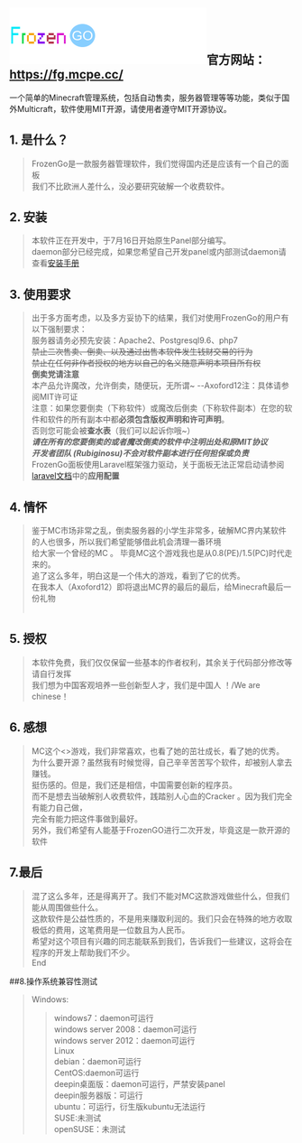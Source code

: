 ![Frozen Go](https://raw.githubusercontent.com/Rubiginosu/frozen-go/master/FrozenGo%20Logo/readme-logo.png)官方网站：https://fg.mcpe.cc/
---
一个简单的Minecraft管理系统，包括自动售卖，服务器管理等等功能，类似于国外Multicraft，软件使用MIT开源，请使用者遵守MIT开源协议。

## 1. 是什么？
>FrozenGo是一款服务器管理软件，我们觉得国内还是应该有一个自己的面板<br />
>我们不比欧洲人差什么，没必要研究破解一个收费软件。<br />
## 2. 安装 
>本软件正在开发中，于7月16日开始原生Panel部分编写。<br />
>daemon部分已经完成，如果您希望自己开发panel或内部测试daemon请查看[安装手册](https://github.com/Rubiginosu/frozen-go/blob/master/daemon/Manual.md)<br />
## 3. 使用要求
>出于多方面考虑，以及多方妥协下的结果，我们对使用FrozenGo的用户有以下强制要求：<br />
>服务器请务必预先安装：Apache2、Postgresql9.6、php7<br />
>~~禁止二次售卖、倒卖、以及通过出售本软件发生钱财交易的行为~~<br />
>~~禁止在任何非作者授权的地方以自己的名义随意声明本项目所有权~~<br />
>**倒卖党请注意**<br />
>本产品允许魔改，允许倒卖，随便玩，无所谓~ --Axoford12注：具体请参阅MIT许可证 <br />
>注意：如果您要倒卖（下称软件）或魔改后倒卖（下称软件副本）在您的软件和软件的所有副本中都**必须包含版权声明和许可声明**。<br />
>否则您可能会被**查水表**（我们可以起诉你哦~）<br />
>***请在所有的您要倒卖的或者魔改倒卖的软件中注明出处和原MIT协议***<br />
>***开发者团队 (Rubiginosu)不会对软件副本进行任何担保或负责***<br />
>FrozenGo面板使用Laravel框架强力驱动，关于面板无法正常启动请参阅<a href="http://laravelacademy.org/post/6665.html">laravel文档</a>中的<strong>应用配置</strong><br />

## 4. 情怀 
>鉴于MC市场非常之乱，倒卖服务器的小学生非常多，破解MC界内某软件的人也很多，所以我们希望能够借此机会清理一番环境<br />
>给大家一个曾经的MC 。 毕竟MC这个游戏我也是从0.8(PE)/1.5(PC)时代走来的。<br />
>追了这么多年，明白这是一个伟大的游戏，看到了它的优秀。<br />
>在我本人（Axoford12）即将退出MC界的最后的最后，给Minecraft最后一份礼物 <br />
    
## 5. 授权    
>本软件免费，我们仅仅保留一些基本的作者权利，其余关于代码部分修改等请自行发挥 <br />
>我们想为中国客观培养一些创新型人才，我们是中国人 ！/We are chinese！<br />

## 6. 感想  
>MC这个<>游戏，我们非常喜欢，也看了她的茁壮成长，看了她的优秀。<br />
>为什么要开源？虽然我有时候觉得，自己辛辛苦苦写个软件，却被别人拿去赚钱。<br />
>挺伤感的。但是，我们还是相信，中国需要创新的程序员。<br />
>而不是想去当破解别人收费软件，践踏别人心血的Cracker 。因为我们完全有能力自己做，<br />
>完全有能力把这件事做到最好。<br />
>另外，我们希望有人能基于FrozenGO进行二次开发，毕竟这是一款开源的软件<br />
## 7.最后
>混了这么多年，还是得离开了。我们不能对MC这款游戏做些什么，但我们能从周围做些什么。<br/>
>这款软件是公益性质的，不是用来赚取利润的。我们只会在特殊的地方收取极低的费用，这笔费用是一位数且为人民币。<br/>
>希望对这个项目有兴趣的同志能联系到我们，告诉我们一些建议，这将会在程序的开发上帮助我们不少。<br/>
>End<br />

##8.操作系统兼容性测试
>Windows:<br/>
>>windows7：daemon可运行<br />
>>windows server 2008：daemon可运行<br />
>>windows server 2012：daemon可运行<br />
>Linux<br />
>>debian：daemon可运行<br />
>>CentOS:daemon可运行<br />
>>deepin桌面版：daemon可运行，严禁安装panel<br />
>>deepin服务器版：可运行<br />
>>ubuntu：可运行，衍生版kubuntu无法运行<br />
>>SUSE:未测试<br />
>>openSUSE：未测试<br />
